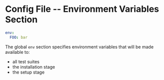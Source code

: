 # Config File -- Environment Variables Section

```yaml
env:
  FOO: bar
```

The global `env` section specifies environment variables that will be made available to:

* all test suites
* the installation stage
* the setup stage

